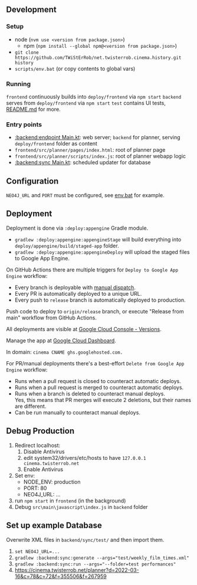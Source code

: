 ## Development

### Setup
* node (`nvm use <version from package.json>`)
   * npm (`npm install --global npm@<version from package.json>`)
 * `git clone https://github.com/TWiStErRob/net.twisterrob.cinema.history.git history`
 * `scripts/env.bat` (or copy contents to global vars)

### Running

`frontend` continuously builds into `deploy/frontend` via `npm start`
`backend` serves from `deploy/frontend` via `npm start`
`test` contains UI tests, [README.md](test/README.md) for more.

### Entry points

 * [:backend:endpoint Main.kt](backend/endpoint/src/main/resources/application.conf): web server; `backend` for planner, serving `deploy/frontend` folder as content
 * `frontend/src/planner/pages/index.html`: root of planner page
 * `frontend/src/planner/scripts/index.js`: root of planner webapp logic
 * [:backend:sync Main.kt](backend/sync/src/main/kotlin/net/twisterrob/cinema/cineworld/sync/Main.kt): scheduled updater for database

## Configuration
 
`NEO4J_URL` and `PORT` must be configured, see [env.bat](scripts/env.bat) for example.

## Deployment

Deployment is done via `:deploy:appengine` Gradle module.
 * `gradlew :deploy:appengine:appengineStage` will build everything into `deploy/appengine/build/staged-app` folder.
 * `gradlew :deploy:appengine:appengineDeploy` will upload the staged files to Google App Engine.

On GitHub Actions there are multiple triggers for `Deploy to Google App Engine` workflow:
 * Every branch is deployable with [manual dispatch](https://github.com/TWiStErRob/net.twisterrob.cinema/actions/workflows/planner-appengine-deploy.yml).
 * Every PR is automatically deployed to a unique URL.
 * Every push to `release` branch is automatically deployed to production.

Push code to deploy to `origin/release` branch, or execute "Release from main" workflow from GitHub Actions.

All deployments are visible at [Google Cloud Console - Versions](https://console.cloud.google.com/appengine/versions?project=twisterrob-cinema).

Manage the app at [Google Cloud Dashboard](https://console.cloud.google.com/appengine?project=twisterrob-cinema).

In domain: `cinema CNAME ghs.googlehosted.com.`

For PR/manual deployments there's a best-effort `Delete from Google App Engine` workflow:
 * Runs when a pull request is closed to counteract automatic deploys.
 * Runs when a pull request is merged to counteract automatic deploys.
 * Runs when a branch is deleted to counteract manual deploys.  
   Yes, this means that PR merges will execute 2 deletions, but their names are different.
 * Can be run manually to counteract manual deploys. 

## Debug Production

1. Redirect localhost:
   1. Disable Antivirus
   2. edit system32/drivers/etc/hosts to have `127.0.0.1	cinema.twisterrob.net`
   3. Enable Antivirus
2. Set env:
   * NODE_ENV: production
   * PORT: 80
   * NEO4J_URL: ...
3. run `npm start` in `frontend` (in the background)
4. Debug `src\main\javascript\index.js` in `backend` folder

## Set up example Database
Overwrite XML files in `backend/sync/test/` and then import them.

1. `set NEO4J_URL=...`
2. `gradlew :backend:sync:generate --args="test/weekly_film_times.xml"`
3. `gradlew :backend:sync:run --args="--folder=test performances"`
4. https://cinema.twisterrob.net/planner?d=2022-03-16&c=78&c=72&f=355506&f=267959

